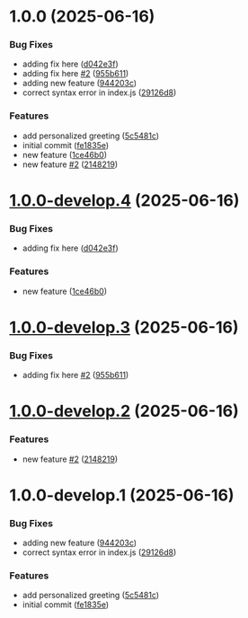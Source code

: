 # 1.0.0 (2025-06-16)


### Bug Fixes

* adding fix here ([d042e3f](https://github.com/rtoora-tranzact/semantic-release-test/commit/d042e3fe2e0c29cc0f178cabb0ae445450ea530e))
* adding fix here [#2](https://github.com/rtoora-tranzact/semantic-release-test/issues/2) ([955b611](https://github.com/rtoora-tranzact/semantic-release-test/commit/955b6110241375408a28e98e383b7c4cbfae04bd))
* adding new feature ([944203c](https://github.com/rtoora-tranzact/semantic-release-test/commit/944203cc66263f813462414bde766f19a2eceaa3))
* correct syntax error in index.js ([29126d8](https://github.com/rtoora-tranzact/semantic-release-test/commit/29126d8dc4c6ed55277f406ebe2d7af911c4ee2b))


### Features

* add personalized greeting ([5c5481c](https://github.com/rtoora-tranzact/semantic-release-test/commit/5c5481c7f11ea04cb06db012d8d5a523b71510f5))
* initial commit ([fe1835e](https://github.com/rtoora-tranzact/semantic-release-test/commit/fe1835e1d77c5cfcddd7d4c29aeb68a7d03a3fab))
* new feature ([1ce46b0](https://github.com/rtoora-tranzact/semantic-release-test/commit/1ce46b0097070a672b0ca6742907480d19c61fad))
* new feature [#2](https://github.com/rtoora-tranzact/semantic-release-test/issues/2) ([2148219](https://github.com/rtoora-tranzact/semantic-release-test/commit/21482190a5406bec955b8cbeb31fd2cf472c2922))

# [1.0.0-develop.4](https://github.com/rtoora-tranzact/semantic-release-test/compare/v1.0.0-develop.3...v1.0.0-develop.4) (2025-06-16)


### Bug Fixes

* adding fix here ([d042e3f](https://github.com/rtoora-tranzact/semantic-release-test/commit/d042e3fe2e0c29cc0f178cabb0ae445450ea530e))


### Features

* new feature ([1ce46b0](https://github.com/rtoora-tranzact/semantic-release-test/commit/1ce46b0097070a672b0ca6742907480d19c61fad))

# [1.0.0-develop.3](https://github.com/rtoora-tranzact/semantic-release-test/compare/v1.0.0-develop.2...v1.0.0-develop.3) (2025-06-16)


### Bug Fixes

* adding fix here [#2](https://github.com/rtoora-tranzact/semantic-release-test/issues/2) ([955b611](https://github.com/rtoora-tranzact/semantic-release-test/commit/955b6110241375408a28e98e383b7c4cbfae04bd))

# [1.0.0-develop.2](https://github.com/rtoora-tranzact/semantic-release-test/compare/v1.0.0-develop.1...v1.0.0-develop.2) (2025-06-16)


### Features

* new feature [#2](https://github.com/rtoora-tranzact/semantic-release-test/issues/2) ([2148219](https://github.com/rtoora-tranzact/semantic-release-test/commit/21482190a5406bec955b8cbeb31fd2cf472c2922))

# 1.0.0-develop.1 (2025-06-16)


### Bug Fixes

* adding new feature ([944203c](https://github.com/rtoora-tranzact/semantic-release-test/commit/944203cc66263f813462414bde766f19a2eceaa3))
* correct syntax error in index.js ([29126d8](https://github.com/rtoora-tranzact/semantic-release-test/commit/29126d8dc4c6ed55277f406ebe2d7af911c4ee2b))


### Features

* add personalized greeting ([5c5481c](https://github.com/rtoora-tranzact/semantic-release-test/commit/5c5481c7f11ea04cb06db012d8d5a523b71510f5))
* initial commit ([fe1835e](https://github.com/rtoora-tranzact/semantic-release-test/commit/fe1835e1d77c5cfcddd7d4c29aeb68a7d03a3fab))
